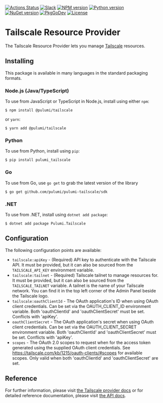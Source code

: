 [![Actions Status](https://github.com/pulumi/pulumi-tailscale/workflows/master/badge.svg)](https://github.com/pulumi/pulumi-tailscale/actions)
[![Slack](http://www.pulumi.com/images/docs/badges/slack.svg)](https://slack.pulumi.com)
[![NPM version](https://badge.fury.io/js/%40pulumi%2Ftailscale.svg)](https://www.npmjs.com/package/@pulumi/tailscale)
[![Python version](https://badge.fury.io/py/pulumi-tailscale.svg)](https://pypi.org/project/pulumi-tailscale)
[![NuGet version](https://badge.fury.io/nu/pulumi.tailscale.svg)](https://badge.fury.io/nu/pulumi.tailscale)
[![PkgGoDev](https://pkg.go.dev/badge/github.com/pulumi/pulumi-tailscale/sdk)](https://pkg.go.dev/github.com/pulumi/pulumi-tailscale/sdk)
[![License](https://img.shields.io/npm/l/%40pulumi%2Fpulumi.svg)](https://github.com/pulumi/pulumi-tailscale/blob/master/LICENSE)

# Tailscale Resource Provider

The Tailscale Resource Provider lets you manage [Tailscale](https://tailscale.com/) resources.

## Installing

This package is available in many languages in the standard packaging formats.

### Node.js (Java/TypeScript)

To use from JavaScript or TypeScript in Node.js, install using either `npm`:

    $ npm install @pulumi/tailscale

or `yarn`:

    $ yarn add @pulumi/tailscale

### Python

To use from Python, install using `pip`:

    $ pip install pulumi_tailscale

### Go

To use from Go, use `go get` to grab the latest version of the library

    $ go get github.com/pulumi/pulumi-tailscale/sdk

### .NET

To use from .NET, install using `dotnet add package`:

    $ dotnet add package Pulumi.Tailscale

## Configuration

The following configuration points are available:

- `tailscale:apiKey` - (Required) API key to authenticate with the Tailscale API. It must be provided, but it can also be sourced
  from the `TAILSCALE_API_KEY` environment variable.
- `tailscale:tailnet` - (Required) Tailscale tailnet to manage resources for. It must be provided, but it can also be
  sourced from the `TAILSCALE_TAILNET` variable. A tailnet is the name of your Tailscale network. You can find it in 
  the top left corner of the Admin Panel beside the Tailscale logo.
- `tailscale:oauthClientId` - The OAuth application's ID when using OAuth client credentials. Can be set via the OAUTH_CLIENT_ID environment variable. Both 'oauthClientId' and 'oauthClientSecret' must be set. Conflicts with 'apiKey'.
- `oauthClientSecret` - The OAuth application's secret when using OAuth client credentials. Can be set via the OAUTH_CLIENT_SECRET environment variable. Both 'oauthClientId' and 'oauthClientSecret' must be set. Conflicts with 'apiKey'.
- `scopes` - The OAuth 2.0 scopes to request when for the access token generated using the supplied OAuth client credentials. See https://tailscale.com/kb/1215/oauth-clients/#scopes for available scopes. Only valid when both 'oauthClientId' and 'oauthClientSecret' are set.

## Reference

For further information, please visit [the Tailscale provider docs](https://www.pulumi.com/registry/packages/tailscale)
or for detailed reference documentation, please visit [the API docs](https://www.pulumi.com/registry/packages/tailscale/api-docs/).
